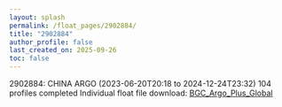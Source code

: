 ```yaml
---
layout: splash
permalink: /float_pages/2902884/
title: "2902884"
author_profile: false
last_created_on: 2025-09-26
toc: false
---
```

 
2902884: CHINA ARGO (2023-06-20T20:18 to 2024-12-24T23:32)
104 profiles completed
Individual float file download: [BGC_Argo_Plus_Global](https://ftp.soest.hawaii.edu/bgc_argo_plus/Individual_Floats/outliers_removed/2902884_Sprof_processed.nc)
